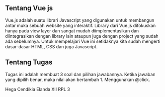 ## Tentang Vue js

Vue.js adalah suatu librari Javascript yang digunakan untuk membangun antar muka sebuah website yang interaktif. Library dari Vue.js difokuskan hanya pada view layer dan sangat mudah diimplementasikan dan diintegrasikan dengan library lain ataupun juga dengan project yang sudah ada sebelumnya. Untuk mempelajari Vue ini setidaknya kita sudah mengerti dasar-dasar HTML, CSS dan juga Javascript.

## Tentang Tugas

Tugas ini adalah membuat 3 soal dan pilihan jawabannya. Ketika jawaban yang dipilih benar, maka nilai akan bertambah 1. Menggunakan @click.

Hega Cendikia Elanda
XII RPL 3
